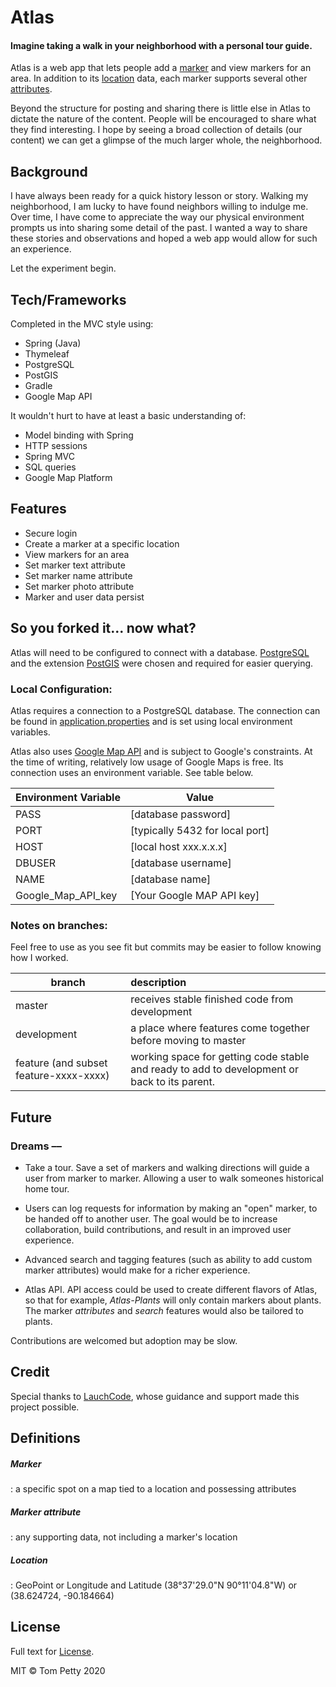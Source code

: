 # Atlas
#### Imagine taking a walk in your neighborhood with a personal tour guide.

Atlas is a web app that lets people add a [marker](#marker) and view markers for an area. In addition to its [location](#location) data, each marker supports several other [attributes](#marker-attribute). 

Beyond the structure for posting and sharing there is little else in Atlas to dictate the nature of the content. People will be encouraged to share what they find interesting. I hope by seeing a broad collection of details (our content) we can get a glimpse of the much larger whole, the neighborhood.
## Background
I have always been ready for a quick history lesson or story. Walking my neighborhood, I am lucky to have found neighbors willing to indulge me. Over time, I have come to appreciate the way our physical environment prompts us into sharing some detail of the past. I wanted a way to share these stories and observations and hoped a web app would allow for such an experience. 

Let the experiment begin.
## Tech/Frameworks
Completed in the MVC style using:
- Spring (Java)
- Thymeleaf
- PostgreSQL
- PostGIS
- Gradle
- Google Map API

It wouldn't hurt to have at least a basic understanding of:
- Model binding with Spring
- HTTP sessions
- Spring MVC
- SQL queries
- Google Map Platform
    
## Features
- Secure login
- Create a marker at a specific location
- View markers for an area
- Set marker text attribute
- Set marker name attribute
- Set marker photo attribute
- Marker and user data persist


## So you forked it... now what?

Atlas will need to be configured to connect with a database.
[PostgreSQL](https://www.postgresql.org) and the extension [PostGIS](https://postgis.net) were chosen and required for easier querying.

### Local Configuration:
Atlas requires a connection to a PostgreSQL database. The connection can be found in [application.properties](src/main/resources/application.properties) and is set using local environment variables.

Atlas also uses [Google Map API](https://developers.google.com/maps/documentation) and is subject to Google's constraints. At the time of writing, relatively low usage of Google Maps is free. Its connection uses an environment variable. See table below.

Environment Variable | Value
-------- | ---------
PASS| [database password]
PORT| [typically 5432 for local port]
HOST| [local host xxx.x.x.x]
DBUSER| [database username]
NAME| [database name]
Google_Map_API_key | [Your Google MAP API key]

### Notes on branches:
Feel free to use as you see fit but commits may be easier to follow knowing how I worked.

branch | description
------ | :-----------
master | receives stable finished code from development
development | a place where features come together before moving to master
feature (and subset feature-xxxx-xxxx) | working space for getting code stable and ready to add to development or back to its parent.


## Future
### Dreams ––

- Take a tour. Save a set of markers and walking directions will guide a user from marker to marker. Allowing a user to walk someones historical home tour.

- Users can log requests for information by making an "open" marker, to be handed off to another user. The goal would be to increase collaboration, build contributions, and result in an improved user experience. 

- Advanced search and tagging features (such as ability to add custom marker attributes) would make for a richer experience.

- Atlas API. API access could be used to create different flavors of Atlas, so that for example, *Atlas-Plants* will only contain markers about plants. The marker *attributes* and *search* features would also be tailored to plants.  

Contributions are welcomed but adoption may be slow.

## Credit
Special thanks to [LauchCode](https://www.launchcode.org/), whose guidance and support made this project possible.

## Definitions
##### Marker
: a specific spot on a map tied to a location and possessing attributes
##### Marker attribute
: any supporting data, not including a marker's location
##### Location 
: GeoPoint or Longitude and Latitude (38°37'29.0"N 90°11'04.8"W) or (38.624724, -90.184664)

## License
Full text for [License](LICENSE).

MIT © Tom Petty 2020

